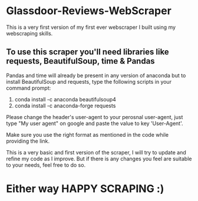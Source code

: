 # Glassdoor-Reviews-WebScraper

This is a very first version of my first ever webscraper I built using my webscraping skills.

## To use this scraper you'll need libraries like requests, BeautifulSoup, time & Pandas

Pandas and time will already be present in any version of anaconda but to install BeautifulSoup and requests, type the following scripts in your command prompt:

1) conda install -c anaconda beautifulsoup4
2) conda install -c anaconda-forge requests

Please change the header's user-agent to your perosnal user-agent, just type "My user agent" on google and paste the value to key 'User-Agent'.

Make sure you use the right format as mentioned in the code while providing the link.

This is a very basic and first version of the scraper, I will try to update and refine my code as I improve. But if there is any changes you feel are suitable to your needs, feel free to do so.

# Either way HAPPY SCRAPING :)
